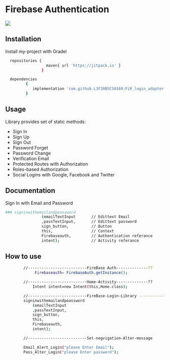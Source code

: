 
# Firebase Authentication

[![](https://jitpack.io/v/L1F20BSCS0169/FiR_login_adapter.svg)](https://jitpack.io/#L1F20BSCS0169/FiR_login_adapter)

## Installation

Install my-project with Gradel

```bash
  repositories {
	              maven{ url 'https://jitpack.io' }
	            }
```
```bash
  dependencies 
         {
	        implementation 'com.github.L1F20BSCS0169:FiR_login_adapter:Tag'
	     }
```
    
## Usage

Library provides set of static methods:

* Sign In
* Sign Up
* Sign Out
* Password Forget
* Password Change
* Verification Email
* Protected Routes with Authorization
* Roles-based Authorization
* Social Logins with Google, Facebook and Twitter

## Documentation

Sign In with Email and Password

```bash
### signinwithemailandpoassword
                (emailTextInput       // Edittext Email
                ,passTextInput,       // Edittext password
                sign_button,          // Button
                this,                 // Context
                Firebaseauth,         // Authentication referance
                intent);              // Activity referance
```

## How to use

```bash
        //--------------------------FireBase Auth--------------??
         	 Firebaseauth= FirebaseAuth.getInstance();

        //--------------------------Home-Activity--------------??
          	Intent intent=new Intent(this,Home.class);

        //--------------------------FireBase-Login-Library --------------??
		signinwithemailandpoassword
			(emailTextInput
			,passTextInput,
			sign_button,
			this,
			Firebaseauth,
			intent);

        //--------------------------Set-negvigation-Alter-message

		Email_Alert_Login("please Enter Email");
		Pass_Alter_Login("please Enter password");
```







